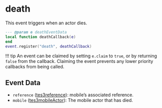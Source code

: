 # death

This event triggers when an actor dies.

```lua
--- @param e deathEventData
local function deathCallback(e)
end
event.register("death", deathCallback)
```

!!! tip
	An event can be claimed by setting `e.claim` to `true`, or by returning `false` from the callback. Claiming the event prevents any lower priority callbacks from being called.

## Event Data

* `reference` ([tes3reference](../../types/tes3reference)): mobile’s associated reference.
* `mobile` ([tes3mobileActor](../../types/tes3mobileActor)): The mobile actor that has died.

